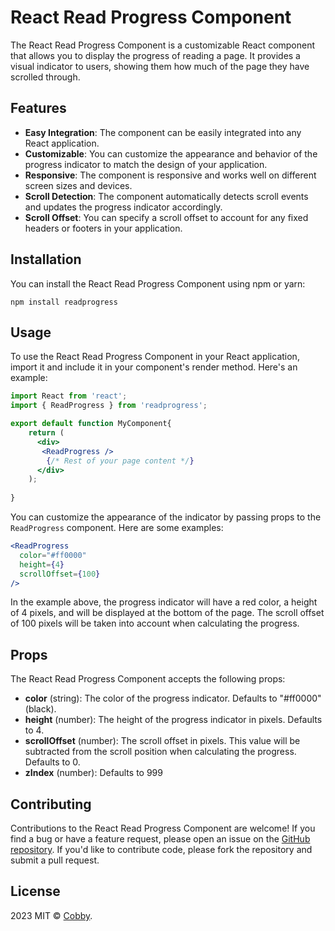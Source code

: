 # React Read Progress Component

The React Read Progress Component is a customizable React component that allows you to display the progress of reading a page. It provides a visual indicator to users, showing them how much of the page they have scrolled through.

## Features

- **Easy Integration**: The component can be easily integrated into any React application.
- **Customizable**: You can customize the appearance and behavior of the progress indicator to match the design of your application.
- **Responsive**: The component is responsive and works well on different screen sizes and devices.
- **Scroll Detection**: The component automatically detects scroll events and updates the progress indicator accordingly.
- **Scroll Offset**: You can specify a scroll offset to account for any fixed headers or footers in your application.


## Installation

You can install the React Read Progress Component using npm or yarn:

```shell
npm install readprogress
```



## Usage

To use the React Read Progress Component in your React application, import it and include it in your component's render method. Here's an example:

```jsx
import React from 'react';
import { ReadProgress } from 'readprogress';

export default function MyComponent{
    return (
      <div>
       <ReadProgress />
        {/* Rest of your page content */}
      </div>
    );
  
}
```

 You can customize the appearance of the indicator by passing props to the `ReadProgress` component. Here are some examples:

```jsx
<ReadProgress
  color="#ff0000"
  height={4}
  scrollOffset={100}  
/>
```

In the example above, the progress indicator will have a red color, a height of 4 pixels, and will be displayed at the bottom of the page. The scroll offset of 100 pixels will be taken into account when calculating the progress.

## Props

The React Read Progress Component accepts the following props:

- **color** (string): The color of the progress indicator. Defaults to "#ff0000" (black).
- **height** (number): The height of the progress indicator in pixels. Defaults to 4.
- **scrollOffset** (number): The scroll offset in pixels. This value will be subtracted from the scroll position when calculating the progress. Defaults to 0.
- **zIndex** (number): Defaults to 999

## Contributing

Contributions to the React Read Progress Component are welcome! If you find a bug or have a feature request, please open an issue on the [GitHub repository](https://github.com/co-bby/Read-Progress). If you'd like to contribute code, please fork the repository and submit a pull request.

## License

2023 MIT © [Cobby](https://github.com/co-bby).







